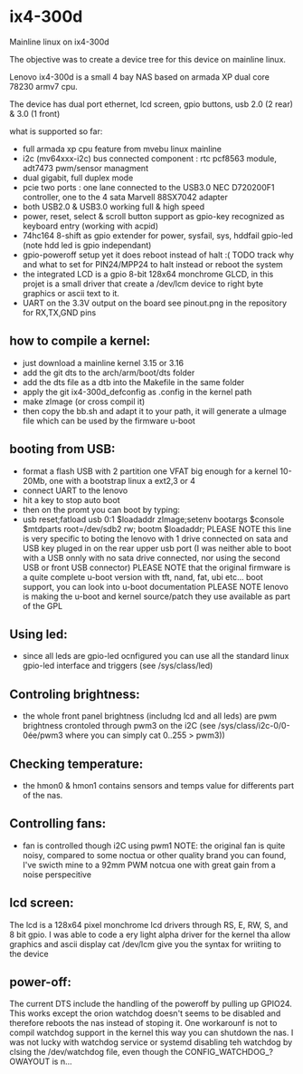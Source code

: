 ix4-300d
========

Mainline linux on ix4-300d

The objective was to create a device tree for this device on mainline linux.

Lenovo ix4-300d is a small 4 bay NAS based on armada XP dual core 78230 armv7 cpu.

The device has dual port ethernet, lcd screen, gpio buttons, usb 2.0 (2 rear) & 3.0 (1 front)

what is supported so far:
 - full armada xp cpu feature from mvebu linux mainline
 - i2c (mv64xxx-i2c) bus connected component : rtc pcf8563 module, adt7473 pwm/sensor managment
 - dual gigabit, full duplex mode
 - pcie two ports : one lane connected to the USB3.0 NEC D720200F1 controller, one to the 4 sata Marvell 88SX7042 adapter
 - both USB2.0 & USB3.0 working full & high speed
 - power, reset, select & scroll button support as gpio-key recognized as keyboard entry (working with acpid)
 - 74hc164 8-shift as gpio extender for power, sysfail, sys, hddfail gpio-led (note hdd led is gpio independant)
 - gpio-poweroff setup yet it does reboot instead of halt :( TODO track why and what to set for PIN24/MPP24 to halt instead or reboot the system
 - the integrated LCD is a gpio 8-bit 128x64 monchrome GLCD, in this projet is a small driver that create a /dev/lcm device to right byte graphics or ascii text to it.
 - UART on the 3.3V output on the board see pinout.png in the repository for RX,TX,GND pins

how to compile a kernel:
-----------------------
- just download a mainline kernel 3.15 or 3.16
- add the git dts to the arch/arm/boot/dts folder
- add the dts file as a dtb into the Makefile in the same folder
- apply the git ix4-300d_defconfig as .config in the kernel path
- make zImage (or cross compil it)
- then copy the bb.sh and adapt it to your path, it will generate a uImage file which can be used by the firmware u-boot

booting from USB:
----------------
- format a flash USB with 2 partition one VFAT big enough for a kernel 10-20Mb, one with a bootstrap linux a ext2,3 or 4
- connect UART to the lenovo
- hit a key to stop auto boot
- then on the promt you can boot by typing:
- usb reset;fatload usb 0:1 $loadaddr zImage;setenv bootargs $console $mtdparts root=/dev/sdb2 rw; bootm $loadaddr;
PLEASE NOTE this line is very specific to boting the lenovo with 1 drive connected on sata and USB key pluged in on the rear upper usb port (I was neither able to boot with a USB onnly with no sata drive connected, nor using the second USB or front USB connector)
PLEASE NOTE that the original firmware is a quite complete u-boot version with tft, nand, fat, ubi etc... boot support, you can look into u-boot documentation
PLEASE NOTE lenovo is making the u-boot and kernel source/patch they use available as part of the GPL

Using led:
---------
- since all leds are gpio-led ocnfigured you can use all the standard linux gpio-led interface and triggers (see /sys/class/led)

Controling brightness:
----------------------
 - the whole front panel brightness (includng lcd and all leds) are pwm brightness crontoled through pwm3 on the i2C (see /sys/class/i2c-0/0-0ée/pwm3 where you can simply cat 0..255 > pwm3))

Checking temperature:
--------------------
 - the hmon0 & hmon1 contains sensors and temps value for differents part of the nas.

Controlling fans:
----------------
 - fan is controlled though i2C using pwm1
NOTE: the original fan is quite noisy, compared to some noctua or other quality brand you can found, I've swicth mine to a 92mm PWM notcua one with great gain from a noise perspecitive

lcd screen:
----------
The lcd is a 128x64 pixel monchrome lcd drivers through RS, E, RW, S, and 8 bit gpio. I was able to code a ery light alpha driver for the kernel tha allow graphics and ascii display cat /dev/lcm give you the syntax for wriiting to the device

power-off:
---------
The current DTS include the handling of the poweroff by pulling up GPIO24. This works except the orion watchdog doesn't seems to be disabled and therefore reboots the nas instead of stoping it. One workarounf is not to compil watchdog support in the kernel this way you can shutdown the nas. I was not lucky with watchdog service or systemd disabling teh watchdog by clsing the /dev/watchdog file, even though the CONFIG_WATCHDOG_?OWAYOUT is n...
 
